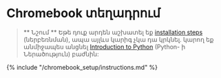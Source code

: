 # Chromebook տեղադրում

> ** Նշում ** Եթե դուք արդեն աշխատել եք [installation steps](../installation/README.md) (ներբեռնման), ապա այլևս կարիգ չկա դա կրկնել. կարող եք անմիջապես անցնել [Introduction to Python](../python_introduction/README.md) (Python- ի Ներածություն) բաժնին: 

{% include "/chromebook_setup/instructions.md" %}